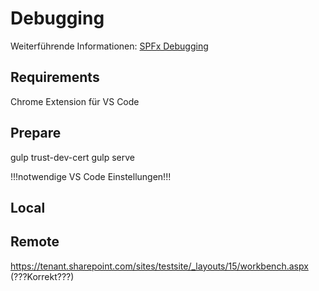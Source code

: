 # Debugging
Weiterführende Informationen: [SPFx Debugging](../spfx/debug.md)

## Requirements
Chrome Extension für VS Code

## Prepare

gulp trust-dev-cert
gulp serve

!!!notwendige VS Code Einstellungen!!!

## Local


## Remote
https://tenant.sharepoint.com/sites/testsite/_layouts/15/workbench.aspx (???Korrekt???)
